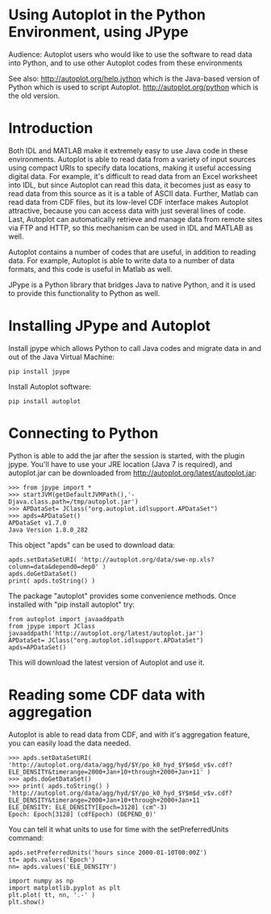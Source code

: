 # Using Autoplot in the Python Environment, using JPype

Audience: Autoplot users who would like to use the software to read data into Python, and to use other Autoplot codes from these environments

See also: http://autoplot.org/help.jython which is the Java-based version of Python which is used to script Autoplot. http://autoplot.org/python which is the old version.

# Introduction
Both IDL and MATLAB make it extremely easy to use Java code in these environments. Autoplot is able to read data from a variety of input sources using compact URIs to specify data locations, making it useful accessing digital data. For example, it's difficult to read data from an Excel worksheet into IDL, but since Autoplot can read this data, it becomes just as easy to read data from this source as it is a table of ASCII data. Further, Matlab can read data from CDF files, but its low-level CDF interface makes Autoplot attractive, because you can access data with just several lines of code. Last, Autoplot can automatically retrieve and manage data from remote sites via FTP and HTTP, so this mechanism can be used in IDL and MATLAB as well.

Autoplot contains a number of codes that are useful, in addition to reading data. For example, Autoplot is able to write data to a number of data formats, and this code is useful in Matlab as well.

JPype is a Python library that bridges Java to native Python, and it is used to provide this functionality to Python as well.

# Installing JPype and Autoplot
Install jpype which allows Python to call Java codes and migrate data in and out of the Java Virtual Machine:
 
~~~~~
pip install jpype
~~~~~

Install Autoplot software:
~~~~~
pip install autoplot
~~~~~

# Connecting to Python
Python is able to add the jar after the session is started, with the plugin jpype. You'll have to use your JRE location (Java 7 is required), and autoplot.jar can be downloaded from http://autoplot.org/latest/autoplot.jar:

~~~~~
>>> from jpype import *
>>> startJVM(getDefaultJVMPath(),'-Djava.class.path=/tmp/autoplot.jar')
>>> APDataSet= JClass("org.autoplot.idlsupport.APDataSet")
>>> apds=APDataSet()
APDataSet v1.7.0
Java Version 1.8.0_282
~~~~~

This object "apds" can be used to download data:
~~~~~
apds.setDataSetURI( 'http://autoplot.org/data/swe-np.xls?column=data&depend0=dep0' )
apds.doGetDataSet()
print( apds.toString() )
~~~~~

The package "autoplot" provides some convenience methods.  Once installed
with "pip install autoplot" try:
~~~~~
from autoplot import javaaddpath
from jpype import JClass
javaaddpath('http://autoplot.org/latest/autoplot.jar')
APDataSet= JClass("org.autoplot.idlsupport.APDataSet")
apds=APDataSet()
~~~~~
This will download the latest version of Autoplot and use it.

# Reading some CDF data with aggregation
Autoplot is able to read data from CDF, and with it's aggregation feature, you can easily load the data needed.

~~~~~
>>> apds.setDataSetURI( 'http://autoplot.org/data/agg/hyd/$Y/po_k0_hyd_$Y$m$d_v$v.cdf?ELE_DENSITY&timerange=2000+Jan+10+through+2000+Jan+11' )
>>> apds.doGetDataSet()
>>> print( apds.toString() )
'http://autoplot.org/data/agg/hyd/$Y/po_k0_hyd_$Y$m$d_v$v.cdf?ELE_DENSITY&timerange=2000+Jan+10+through+2000+Jan+11
ELE_DENSITY: ELE_DENSITY[Epoch=3128] (cm^-3)
Epoch: Epoch[3128] (cdfEpoch) (DEPEND_0)'
~~~~~

You can tell it what units to use for time with the setPreferredUnits command:
~~~~~
apds.setPreferredUnits('hours since 2000-01-10T00:00Z')
tt= apds.values('Epoch')
nn= apds.values('ELE_DENSITY')

import numpy as np
import matplotlib.pyplot as plt
plt.plot( tt, nn, '.-' ) 
plt.show()
~~~~~
